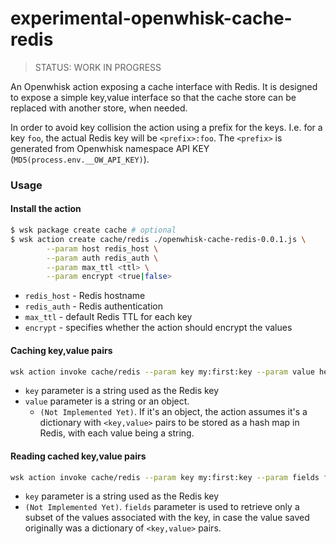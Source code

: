 # experimental-openwhisk-cache-redis

> STATUS: WORK IN PROGRESS

An Openwhisk action exposing a cache interface with Redis.
It is designed to expose a simple key,value interface so that the cache store can be replaced with another store, when needed.

In order to avoid key collision the action using a prefix for the keys. I.e. for a key `foo`, the actual Redis key will be `<prefix>:foo`. The `<prefix>` is generated from Openwhisk namespace API KEY (`MD5(process.env.__OW_API_KEY)`).

### Usage

#### Install the action

```bash
$ wsk package create cache # optional
$ wsk action create cache/redis ./openwhisk-cache-redis-0.0.1.js \
        --param host redis_host \
        --param auth redis_auth \
        --param max_ttl <ttl> \
        --param encrypt <true|false>
```

* `redis_host` - Redis hostname
* `redis_auth` - Redis authentication
* `max_ttl` - default Redis TTL for each key
* `encrypt` - specifies whether the action should encrypt the values

#### Caching key,value pairs

```bash
wsk action invoke cache/redis --param key my:first:key --param value hello-world
```

* `key` parameter is a string used as the Redis key
* `value` parameter is a string or an object.
  * `(Not Implemented Yet)`. If it's an object, the action assumes it's a dictionary with `<key,value>` pairs to be stored as a hash map in Redis, with each value being a string.

#### Reading cached key,value pairs

```bash
wsk action invoke cache/redis --param key my:first:key --param fields field1,field2, field3
```

* `key` parameter is a string used as the Redis key
* `(Not Implemented Yet)`. `fields` parameter is used to retrieve only a subset of the values associated with the key, in case the value saved originally was a dictionary of `<key,value>` pairs.
